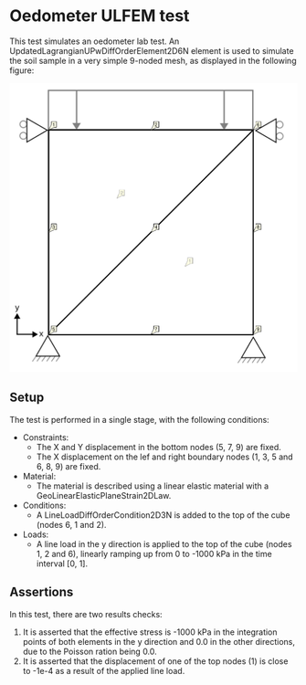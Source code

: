 # Oedometer ULFEM test

This test simulates an oedometer lab test. An UpdatedLagrangianUPwDiffOrderElement2D6N element is used to simulate the
soil sample in a very simple 9-noded mesh, as displayed in the following figure:

![MeshStructure](MeshStructure.svg)

## Setup

The test is performed in a single stage, with the following conditions:

- Constraints:
    - The X and Y displacement in the bottom nodes (5, 7, 9) are fixed.
    - The X displacement on the lef and right boundary nodes (1, 3, 5 and 6, 8, 9) are fixed.
- Material:
    - The material is described using a linear elastic material with a GeoLinearElasticPlaneStrain2DLaw.
- Conditions:
    - A LineLoadDiffOrderCondition2D3N is added to the top of the cube (nodes 6, 1 and 2).
- Loads:
    - A line load in the y direction is applied to the top of the cube (nodes 1, 2 and 6), linearly ramping up from 0 to
      -1000 kPa in the time interval \[0, 1\].

## Assertions

In this test, there are two results checks:

1. It is asserted that the effective stress is -1000 kPa in the integration points of both elements in the y direction
   and 0.0 in the other directions, due to the Poisson ration being 0.0.
2. It is asserted that the displacement of one of the top nodes (1) is close to -1e-4 as a result of
   the applied line load.
